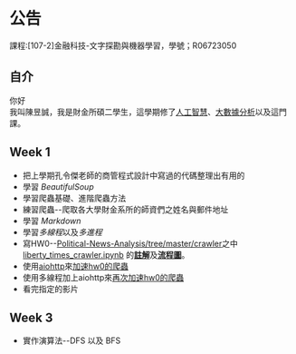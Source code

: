 # 公告
課程:[107-2]金融科技-文字探勘與機器學習，學號；R06723050

## 自介
你好\
我叫陳昱誠，我是財金所碩二學生，這學期修了[人工智慧](https://github.com/ga877439/AI_class)、[大數據分析](https://github.com/ga877439/Big-Data-and-Business-Analytics)以及這門課。

## Week 1

* 把上學期孔令傑老師的商管程式設計中寫過的代碼整理出有用的
* 學習 *BeautifulSoup*
* 學習爬蟲基礎、進階爬蟲方法
* 練習爬蟲--爬取各大學財金系所的師資們之姓名與郵件地址
* 學習 *Markdown*
* 學習*多線程*以及*多進程*
* 寫HW0--[Political-News-Analysis/tree/master/crawler](https://github.com/MiccWan/Political-News-Analysis/tree/master/crawler)之中 [liberty_times_crawler.ipynb](https://github.com/MiccWan/Political-News-Analysis/blob/master/crawler/liberty_times_crawler.ipynb) 的[**註解**](https://github.com/ga877439/fintech--Taxt_mining_and_Machine_learning/blob/master/HW0/hw0_understanding_TAs_code.py)及[**流程圖**](https://github.com/ga877439/fintech--Taxt_mining_and_Machine_learning/blob/master/HW0/img/HW0_Diagram.png)。
* 使用[aiohttp](https://aiohttp.readthedocs.io/en/stable/)來[加速hw0的爬蟲](https://github.com/ga877439/fintech--Taxt_mining_and_Machine_learning/blob/master/HW0/hw0_modification.py)
* 使用多線程加上aiohttp來[再次加速hw0的爬蟲](https://github.com/ga877439/fintech--Taxt_mining_and_Machine_learning/blob/master/HW0/hw0_modification2.py)
* 看完指定的影片

## Week 3
* 實作演算法--DFS 以及 BFS



